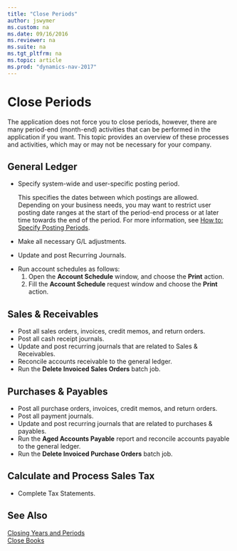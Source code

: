 ```yaml
---
title: "Close Periods"
author: jswymer
ms.custom: na
ms.date: 09/16/2016
ms.reviewer: na
ms.suite: na
ms.tgt_pltfrm: na
ms.topic: article
ms.prod: "dynamics-nav-2017"
---
```

# Close Periods
The application does not force you to close periods, however, there are many period-end (month-end) activities that can be performed in the application if you want. This topic provides an overview of these processes and activities, which may or may not be necessary for your company.

## General Ledger
* Specify system-wide and user-specific posting period.

	This specifies the dates between which postings are allowed. Depending on your business needs, you may want to restrict user posting date ranges at the start of the period-end process or at later time towards the end of the period. For more information, see [How to: Specify Posting Periods](finance-how-specify-posting-periods.md).
* Make all necessary G/L adjustments.
* Update and post Recurring Journals.
<!--* Process Consolidations-->
* Run account schedules as follows:
  1. Open the **Account Schedule** window, and choose the **Print** action.
  2. Fill the **Account Schedule** request window and choose the **Print** action.

## Sales & Receivables
* Post all sales orders, invoices, credit memos, and return orders.
* Post all cash receipt journals.
* Update and post recurring journals that are related to Sales & Receivables.
* Reconcile accounts receivable to the general ledger.
* Run the **Delete Invoiced Sales Orders** batch job.

## Purchases & Payables
* Post all purchase orders, invoices, credit memos, and return orders.
* Post all payment journals.
* Update and post recurring journals that are related to purchases & payables.
* Run the **Aged Accounts Payable** report and reconcile accounts payable to the general ledger.
* Run the **Delete Invoiced Purchase Orders** batch job.

<!-- ### Fixed Assets
* Post all maintenance costs have been posted through the fixed asset journals or invoices.
* Post adjustments.
* Post appreciation.
* Post depreciation.
* Update and post the recurring fixed asset journal.-->

<!--### Intercompany
* Process Intercompany Postings.-->

## Calculate and Process Sales Tax
*  Complete Tax Statements.

## See Also
[Closing Years and Periods](year-close-years-periods.md)  
[Close Books](year-close-books.md)
